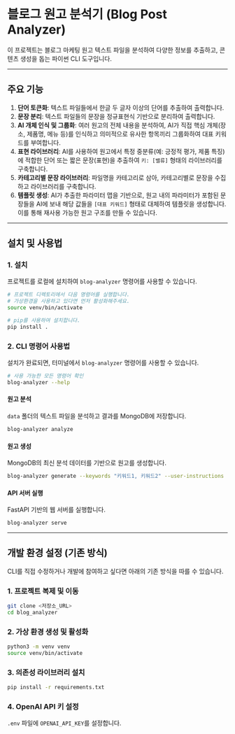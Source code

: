 # 블로그 원고 분석기 (Blog Post Analyzer)

이 프로젝트는 블로그 마케팅 원고 텍스트 파일을 분석하여 다양한 정보를 추출하고, 콘텐츠 생성을 돕는 파이썬 CLI 도구입니다.

---

## 주요 기능

1.  **단어 토큰화**: 텍스트 파일들에서 한글 두 글자 이상의 단어를 추출하여 출력합니다.
2.  **문장 분리**: 텍스트 파일들의 문장을 정규표현식 기반으로 분리하여 출력합니다.
3.  **AI 개체 인식 및 그룹화**: 여러 원고의 전체 내용을 분석하여, AI가 직접 핵심 개체(장소, 제품명, 메뉴 등)를 인식하고 의미적으로 유사한 항목끼리 그룹화하여 대표 키워드를 부여합니다.
4.  **표현 라이브러리**: AI를 사용하여 원고에서 특정 중분류(예: 긍정적 평가, 제품 특징)에 적합한 단어 또는 짧은 문장(표현)을 추출하여 `키: [밸류]` 형태의 라이브러리를 구축합니다.
5.  **카테고리별 문장 라이브러리**: 파일명을 카테고리로 삼아, 카테고리별로 문장을 수집하고 라이브러리를 구축합니다.
6.  **템플릿 생성**: AI가 추출한 파라미터 맵을 기반으로, 원고 내의 파라미터가 포함된 문장들을 AI에 보내 해당 값들을 `[대표 키워드]` 형태로 대체하여 템플릿을 생성합니다. 이를 통해 재사용 가능한 원고 구조를 만들 수 있습니다.

---

## 설치 및 사용법

### 1. 설치

프로젝트를 로컬에 설치하여 `blog-analyzer` 명령어를 사용할 수 있습니다.

```bash
# 프로젝트 디렉토리에서 다음 명령어를 실행합니다.
# 가상환경을 사용하고 있다면 먼저 활성화해주세요.
source venv/bin/activate

# pip를 사용하여 설치합니다.
pip install .
```

### 2. CLI 명령어 사용법

설치가 완료되면, 터미널에서 `blog-analyzer` 명령어를 사용할 수 있습니다.

```bash
# 사용 가능한 모든 명령어 확인
blog-analyzer --help
```

#### 원고 분석

`data` 폴더의 텍스트 파일을 분석하고 결과를 MongoDB에 저장합니다.

```bash
blog-analyzer analyze
```

#### 원고 생성

MongoDB의 최신 분석 데이터를 기반으로 원고를 생성합니다.

```bash
blog-analyzer generate --keywords "키워드1, 키워드2" --user-instructions "추가 지침"
```

#### API 서버 실행

FastAPI 기반의 웹 서버를 실행합니다.

```bash
blog-analyzer serve
```

---

## 개발 환경 설정 (기존 방식)

CLI를 직접 수정하거나 개발에 참여하고 싶다면 아래의 기존 방식을 따를 수 있습니다.

### 1. 프로젝트 복제 및 이동

```bash
git clone <저장소_URL>
cd blog_analyzer
```

### 2. 가상 환경 생성 및 활성화

```bash
python3 -m venv venv
source venv/bin/activate
```

### 3. 의존성 라이브러리 설치

```bash
pip install -r requirements.txt
```

### 4. OpenAI API 키 설정

`.env` 파일에 `OPENAI_API_KEY`를 설정합니다.